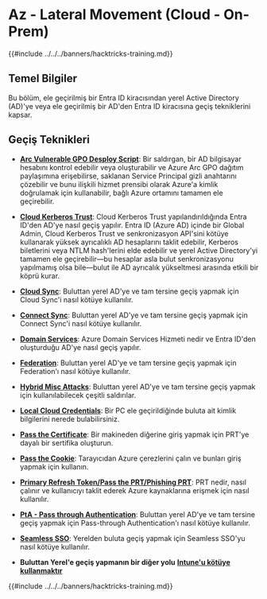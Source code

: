 # Az - Lateral Movement (Cloud - On-Prem)

{{#include ../../../banners/hacktricks-training.md}}

## Temel Bilgiler

Bu bölüm, ele geçirilmiş bir Entra ID kiracısından yerel Active Directory (AD)'ye veya ele geçirilmiş bir AD'den Entra ID kiracısına geçiş tekniklerini kapsar.

## Geçiş Teknikleri

- [**Arc Vulnerable GPO Desploy Script**](az-arc-vulnerable-gpo-deploy-script.md): Bir saldırgan, bir AD bilgisayar hesabını kontrol edebilir veya oluşturabilir ve Azure Arc GPO dağıtım paylaşımına erişebilirse, saklanan Service Principal gizli anahtarını çözebilir ve bunu ilişkili hizmet prensibi olarak Azure'a kimlik doğrulamak için kullanabilir, bağlı Azure ortamını tamamen ele geçirebilir.

- [**Cloud Kerberos Trust**](az-cloud-kerberos-trust.md): Cloud Kerberos Trust yapılandırıldığında Entra ID'den AD'ye nasıl geçiş yapılır. Entra ID (Azure AD) içinde bir Global Admin, Cloud Kerberos Trust ve senkronizasyon API'sini kötüye kullanarak yüksek ayrıcalıklı AD hesaplarını taklit edebilir, Kerberos biletlerini veya NTLM hash'lerini elde edebilir ve yerel Active Directory'yi tamamen ele geçirebilir—bu hesaplar asla bulut senkronizasyonu yapılmamış olsa bile—bulut ile AD ayrıcalık yükseltmesi arasında etkili bir köprü kurar.

- [**Cloud Sync**](az-cloud-sync.md): Buluttan yerel AD'ye ve tam tersine geçiş yapmak için Cloud Sync'i nasıl kötüye kullanılır.

- [**Connect Sync**](az-connect-sync.md): Buluttan yerel AD'ye ve tam tersine geçiş yapmak için Connect Sync'i nasıl kötüye kullanılır.

- [**Domain Services**](az-domain-services.md): Azure Domain Services Hizmeti nedir ve Entra ID'den oluşturduğu AD'ye nasıl geçiş yapılır.

- [**Federation**](az-federation.md): Buluttan yerel AD'ye ve tam tersine geçiş yapmak için Federation'ı nasıl kötüye kullanılır.

- [**Hybrid Misc Attacks**](az-hybrid-identity-misc-attacks.md): Buluttan yerel AD'ye ve tam tersine geçiş yapmak için kullanılabilecek çeşitli saldırılar.

- [**Local Cloud Credentials**](az-local-cloud-credentials.md): Bir PC ele geçirildiğinde buluta ait kimlik bilgilerini nerede bulabilirsiniz.

- [**Pass the Certificate**](az-pass-the-certificate.md): Bir makineden diğerine giriş yapmak için PRT'ye dayalı bir sertifika oluşturun.

- [**Pass the Cookie**](az-pass-the-cookie.md): Tarayıcıdan Azure çerezlerini çalın ve bunları giriş yapmak için kullanın.

- [**Primary Refresh Token/Pass the PRT/Phishing PRT**](az-primary-refresh-token-prt.md): PRT nedir, nasıl çalınır ve kullanıcıyı taklit ederek Azure kaynaklarına erişmek için nasıl kullanılır.

- [**PtA - Pass through Authentication**](az-pta-pass-through-authentication.md): Buluttan yerel AD'ye ve tam tersine geçiş yapmak için Pass-through Authentication'ı nasıl kötüye kullanılır.

- [**Seamless SSO**](az-seamless-sso.md): Yerelden buluta geçiş yapmak için Seamless SSO'yu nasıl kötüye kullanılır.

- **Buluttan Yerel'e geçiş yapmanın bir diğer yolu** [**Intune'u kötüye kullanmaktır**](../az-services/intune.md)

{{#include ../../../banners/hacktricks-training.md}}
